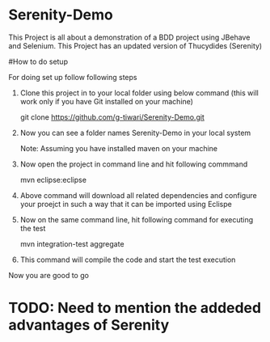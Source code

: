 # Serenity-Demo
This Project is all about a demonstration of a BDD project using JBehave and Selenium. This Project has an updated version of Thucydides (Serenity)

#How to do setup

For doing set up follow following steps
	 	
1. Clone this project in to your local folder using below command (this will work only if you have Git installed on your machine)

	 git clone https://github.com/g-tiwari/Serenity-Demo.git
	 
2. Now you can see a folder names Serenity-Demo in your local system

	 Note: Assuming you have installed maven on your machine
3. Now open the project in command line and hit following commmand

	 mvn eclipse:eclipse
4. Above command will download all related dependencies and configure your proejct in such a way that it can be imported using Eclispe
5. Now on the same command line, hit following command for executing the test

	 mvn integration-test aggregate
	 
6. This command will compile the code and start the test execution

Now you are good to go 

# TODO: Need to mention the addeded advantages of Serenity
